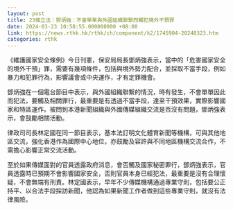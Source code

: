 ```yaml
---
layout: post
title: 23條立法｜鄧炳強：不會單單與外國組織聯繫而觸犯境外干預罪
date: 2024-03-23 10:58:55.000000000 +08:00
link: https://news.rthk.hk/rthk/ch/component/k2/1745904-20240323.htm
categories: rthk
---
```


《維護國家安全條例》今日刊憲，保安局局長鄧炳強表示，當中的「危害國家安全的境外干預」罪，需要有幾項條件，包括與境外勢力配合，並採取不當手段，例如暴力和犯罪行為，影響議會或中央運作，才有定罪機會。

鄧炳強在一個電台節目中表示，與外國組織聯繫的情況，時有發生，不會單單因此而犯法，要觸及相關罪行，最重要是有透過不當手段，達至干預效果，實際影響國家和特區運作。被問到本港新聞組織與外國傳媒組織交流是否沒有問題，鄧炳強表示，會鼓勵相關活動。

律政司司長林定國在同一節目表示，基本法訂明文化體育新聞等機構，可與其他地區交流，強化香港作為國際中心地位，亦鼓勵及容許與不同地區機構交流合作，不需擔心影響正常交流活動。

至於如果傳媒面對的官員透露政府消息，會否觸及國家秘密罪行，鄧炳強表示，官員透露時已預期不會影響國家安全，否則官員本身已經犯法，最重要是沒有合理懷疑，不會無端有刑責。林定國表示，早年不少傳媒機構通過專業守則，包括要公正持平、以合法手段採訪新聞，他認為如果新聞工作者做到這些專業守則，就沒有法律風險。
